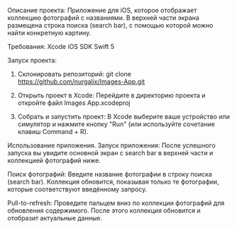 Описание проекта:
Приложение для iOS, которое отображает коллекцию фотографий с названиями. В верхней части экрана размещена строка поиска (search bar), с помощью которой можно найти конкретную картину.

Требования:
Xcode
iOS SDK
Swift 5

Запуск проекта:
1) Склонировать репозиторий: git clone https://github.com/nurgalix/Images-App.git

2) Открыть проект в Xcode:
Перейдите в директорию проекта и откройте файл Images App.xcodeproj

3) Собрать и запустить проект:
В Xcode выберите ваше устройство или симулятор и нажмите кнопку "Run" (или используйте сочетание клавиш Command + R).

Использование приложения.
Запуск приложения:
После успешного запуска вы увидите основной экран с search bar в верхней части и коллекцией фотографий ниже.

Поиск фотографий:
Введите название фотографии в строку поиска (search bar). Коллекция обновится, показывая только те фотографии, которые соответствуют введённому запросу.

Pull-to-refresh:
Проведите пальцем вниз по коллекции фотографий для обновления содержимого. После этого коллекция обновится и отобразит актуальные данные.
